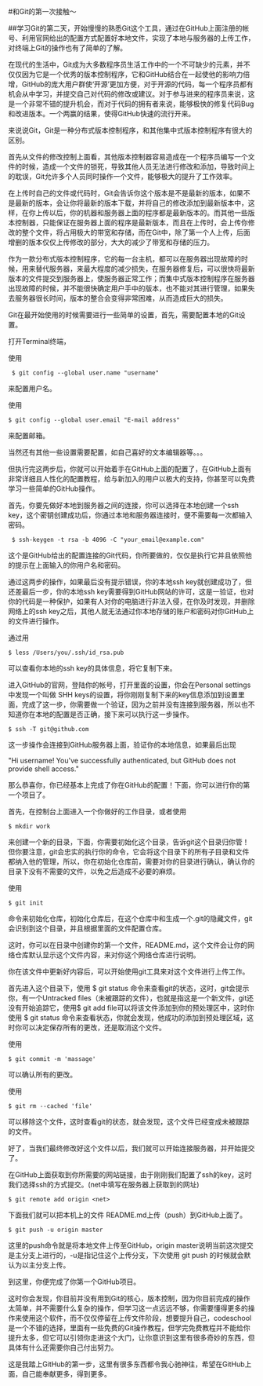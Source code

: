 #和Git的第一次接触～

##学习Git的第二天，开始慢慢的熟悉Git这个工具，通过在GitHub上面注册的帐号、利用官网给出的配置方式配置好本地文件，实现了本地与服务器的上传工作，对终端上Git的操作也有了简单的了解。

在现代的生活中，Git成为大多数程序员生活工作中的一个不可缺少的元素，并不仅仅因为它是一个优秀的版本控制程序，它和GitHub结合在一起使他的影响力倍增，GitHub的庞大用户群使‘开源’更加方便，对于开源的代码，每一个程序员都有机会从中学习，并提交自己对代码的修改或建议。对于参与进来的程序员来说，这是一个非常不错的提升机会，而对于代码的拥有者来说，能够极快的修复代码Bug和改进版本。一个两赢的结果，使得GitHub快速的流行开来。

来说说Git，Git是一种分布式版本控制程序，和其他集中式版本控制程序有很大的区别。

首先从文件的修改控制上面看，其他版本控制器容易造成在一个程序员编写一个文件的时候，造成一个文件的锁死，导致其他人员无法进行修改和添加，导致时间上的耽误，Git允许多个人员同时操作一个文件，能够极大的提升了工作效率。

在上传时自己的文件或代码时，Git会告诉你这个版本是不是最新的版本，如果不是最新的版本，会让你将最新的版本下载，并将自己的修改添加到最新版本中，这样，在你上传以后，你的机器和服务器上面的程序都是最新版本的。而其他一些版本控制器，只能保证在服务器上面的程序是最新版本，而且在上传时，会上传你修改的整个文件，将占用极大的带宽和存储，而在Git中，除了第一个人上传，后面增删的版本仅仅上传修改的部分，大大的减少了带宽和存储的压力。

作为一款分布式版本控制程序，它的每一台主机，都可以在服务器出现故障的时候，用来替代服务器，来最大程度的减少损失，在服务器修复后，可以很快将最新版本的文件提交到服务器上，使服务器正常工作；而集中式版本控制程序在服务器出现故障的时候，并不能很快确定用户手中的版本，也不能对其进行管理，如果失去服务器很长时间，版本的整合会变得非常困难，从而造成巨大的损失。

Git在最开始使用的时候需要进行一些简单的设置，首先，需要配置本地的Git设置。

打开Terminal终端，

使用

```
 $ git config --global user.name "username"
```

来配置用户名。

使用

```
$ git config --global user.email "E-mail address"
```

来配置邮箱。

当然还有其他一些设置需要配置，如自己喜好的文本编辑器等。。。

但执行完这两步后，你就可以开始着手在GitHub上面的配置了，在GitHub上面有非常详细且人性化的配置教程，给与新加入的用户以极大的支持，你甚至可以免费学习一些简单的GitHub操作。

首先，你要先做好本地到服务器之间的连接，你可以选择在本地创建一个ssh key，这个密钥创建成功后，你通过本地和服务器连接时，便不需要每一次都输入密码。

```
 $ ssh-keygen -t rsa -b 4096 -C "your_email@example.com"
```

这个是GitHub给出的配置连接的Git代码，你所要做的，仅仅是执行它并且依照他的提示在上面输入的你用户名和密码。

通过这两步的操作，如果最后没有提示错误，你的本地ssh key就创建成功了，但还差最后一步，你的本地ssh key需要得到GitHub网站的许可，这是一验证，也对你的代码是一种保护，如果有人对你的电脑进行非法入侵，在你及时发现，并删除网络上的ssh key之后，其他人就无法通过你本地存储的账户和密码对你GitHub上的文件进行操作。

通过用

```
$ less /Users/you/.ssh/id_rsa.pub
```

可以查看你本地的ssh key的具体信息，将它复制下来。

进入GitHub的官网，登陆你的帐号，打开里面的设置，你会在Personal settings中发现一个叫做 SHH keys的设置，将你刚刚复制下来的key信息添加到设置里面，完成了这一步，你需要做一个验证，因为之前并没有连接到服务器，所以也不知道你在本地的配置是否正确，接下来可以执行这一步操作。

```
$ ssh -T git@github.com
```

这一步操作会连接到GitHub服务器上面，验证你的本地信息，如果最后出现

"Hi username! You've successfully authenticated, but GitHub does not provide shell access."

那么恭喜你，你已经基本上完成了你在GitHub的配置！下面，你可以进行你的第一个项目了。

首先，在控制台上面进入一个你做好的工作目录，或者使用

```
$ mkdir work
```

来创建一个新的目录，下面，你需要初始化这个目录，告诉git这个目录归你管！但你要注意，git会忠实的执行你的命令，它会将这个目录下的所有子目录和文件都纳入他的管理，所以，你在初始化仓库前，需要对你的目录进行确认，确认你的目录下没有不需要的文件，以免之后造成不必要的麻烦。

使用

```
$ git init
```

命令来初始化仓库，初始化仓库后，在这个仓库中和生成一个.git的隐藏文件，git会识别到这个目录，并且根据里面的文件配置仓库。

这时，你可以在目录中创建你的第一个文件，README.md，这个文件会让你的网络仓库默认显示这个文件内容，来对你这个网络仓库进行说明。

你在该文件中更新好内容后，可以开始使用git工具来对这个文件进行上传工作。

首先进入这个目录下，使用 $ git status 命令来查看git的状态，这时，git会提示你，有一个Untracked files（未被跟踪的文件），也就是指这是一个新文件，git还没有开始追踪它，使用$ git add file可以将该文件添加到你的预处理区中，这时你使用 $ git status 命令来查看状态，你就会发现，他成功的添加到预处理区域，这时你可以决定保存所有的更改，还是取消这个文件。

使用

```
$ git commit -m 'massage'
```

可以确认所有的更改。

使用

```
$ git rm --cached 'file'
```

可以移除这个文件，这时查看git的状态，就会发现，这个文件已经变成未被跟踪的文件。

好了，当我们最终修改好这个文件以后，我们就可以开始连接服务器，并开始提交了。

在GitHub上面获取到你所需要的网站链接，由于刚刚我们配置了ssh的key，这时我们选择ssh的方式提交。(net中填写在服务器上获取到的网址)

```
$ git remote add origin <net>
```

下面我们就可以把本机上的文件 README.md上传（push）到GitHub上面了。

```
$ git push -u origin master
```

这里的push命令就是将本地文件上传至GitHub，origin master说明当前这次提交是主分支上进行的，-u是指记住这个上传分支，下次使用 git push 的时候就会默认为以主分支上传。

到这里，你便完成了你第一个GitHub项目。

这时你会发现，你目前并没有用到Git的核心，版本控制，因为你目前完成的操作太简单，并不需要什么复杂的操作，但学习这一点远远不够，你需要懂得更多的操作来使用这个软件，而不仅仅停留在上传文件阶段，想要提升自己，codeschool是一个不错的选择，里面有一些免费的Git操作教程，但学完免费教程并不能给你提升太多，但它可以引领你走进这个大门，让你意识到这里有很多奇妙的东西，但具体有什么还需要你自己付出努力。

这是我踏上GitHub的第一步，这里有很多东西都令我心驰神往，希望在GitHub上面，自己能奉献更多，得到更多。
